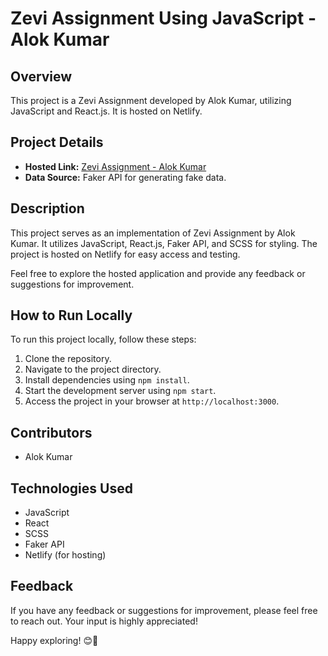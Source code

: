 # Zevi Assignment Using JavaScript - Alok Kumar

## Overview

This project is a Zevi Assignment developed by Alok Kumar, utilizing JavaScript and React.js. It is hosted on Netlify. 

## Project Details

- **Hosted Link:** [Zevi Assignment - Alok Kumar](https://6641adbe98c322633255cd50--nimble-pasca-2a9722.netlify.app/)
- **Data Source:** Faker API for generating fake data.

## Description

This project serves as an implementation of Zevi Assignment by Alok Kumar. It utilizes JavaScript, React.js, Faker API, and SCSS for styling. The project is hosted on Netlify for easy access and testing.

Feel free to explore the hosted application and provide any feedback or suggestions for improvement.

## How to Run Locally

To run this project locally, follow these steps:

1. Clone the repository.
2. Navigate to the project directory.
3. Install dependencies using `npm install`.
4. Start the development server using `npm start`.
5. Access the project in your browser at `http://localhost:3000`.

## Contributors

- Alok Kumar

## Technologies Used

- JavaScript
- React
- SCSS
- Faker API
- Netlify (for hosting)

## Feedback

If you have any feedback or suggestions for improvement, please feel free to reach out. Your input is highly appreciated!

Happy exploring! 😊🚀
